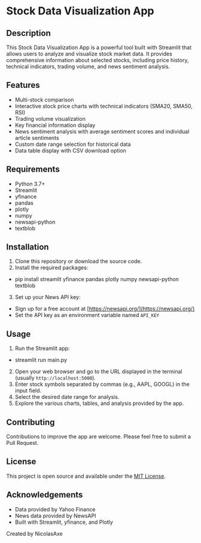 # Stock Data Visualization App

## Description
This Stock Data Visualization App is a powerful tool built with Streamlit that allows users to analyze and visualize stock market data. It provides comprehensive information about selected stocks, including price history, technical indicators, trading volume, and news sentiment analysis.

## Features
- Multi-stock comparison
- Interactive stock price charts with technical indicators (SMA20, SMA50, RSI)
- Trading volume visualization
- Key financial information display
- News sentiment analysis with average sentiment scores and individual article sentiments
- Custom date range selection for historical data
- Data table display with CSV download option

## Requirements
- Python 3.7+
- Streamlit
- yfinance
- pandas
- plotly
- numpy
- newsapi-python
- textblob

## Installation
1. Clone this repository or download the source code.
2. Install the required packages:
- pip install streamlit yfinance pandas plotly numpy newsapi-python textblob

3. Set up your News API key:
- Sign up for a free account at [https://newsapi.org/](https://newsapi.org/)
- Set the API key as an environment variable named `API_KEY`

## Usage
1. Run the Streamlit app:
- streamlit run main.py

2. Open your web browser and go to the URL displayed in the terminal (usually `http://localhost:5000`).
3. Enter stock symbols separated by commas (e.g., AAPL, GOOGL) in the input field.
4. Select the desired date range for analysis.
5. Explore the various charts, tables, and analysis provided by the app.

## Contributing
Contributions to improve the app are welcome. Please feel free to submit a Pull Request.

## License
This project is open source and available under the [MIT License](LICENSE).

## Acknowledgements
- Data provided by Yahoo Finance
- News data provided by NewsAPI
- Built with Streamlit, yfinance, and Plotly

Created by NicolasAxe